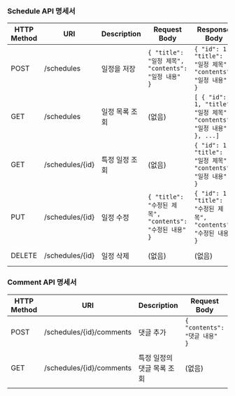 
### Schedule API 명세서

| HTTP Method | URI             | Description                        | Request Body                         | Response Body                                  | Status Code        |
|-------------|-----------------|------------------------------------|--------------------------------------|------------------------------------------------|---------------------|
| POST        | /schedules      | 일정을 저장                      | `{ "title": "일정 제목", "contents": "일정 내용" }` | `{ "id": 1, "title": "일정 제목", "contents": "일정 내용" }` | 201 Created         |
| GET         | /schedules      | 일정 목록 조회                   | (없음)                             | `[ { "id": 1, "title": "일정 제목", "contents": "일정 내용" }, ...]` | 200 OK              |
| GET         | /schedules/{id} | 특정 일정 조회                   | (없음)                             | `{ "id": 1, "title": "일정 제목", "contents": "일정 내용" }` | 200 OK              |
| PUT         | /schedules/{id} | 일정 수정                        | `{ "title": "수정된 제목", "contents": "수정된 내용" }` | `{ "id": 1, "title": "수정된 제목", "contents": "수정된 내용" }` | 200 OK              |
| DELETE      | /schedules/{id} | 일정 삭제                        | (없음)                             | (없음)                                         | 204 No Content      |

### Comment API 명세서

| HTTP Method | URI                      | Description                        | Request Body                         | Response Body                                  | Status Code        |
|-------------|--------------------------|------------------------------------|--------------------------------------|------------------------------------------------|---------------------|
| POST        | /schedules/{id}/comments | 댓글 추가                        | `{ "contents": "댓글 내용" }`      | `{ "id": 1, "schedule_id": 1, "contents": "댓글 내용" }` | 201 Created         |
| GET         | /schedules/{id}/comments | 특정 일정의 댓글 목록 조회      | (없음)                             | `[ { "id": 1, "schedule_id": 1, "contents": "댓글 내용" }, ...]` | 200 OK              |
